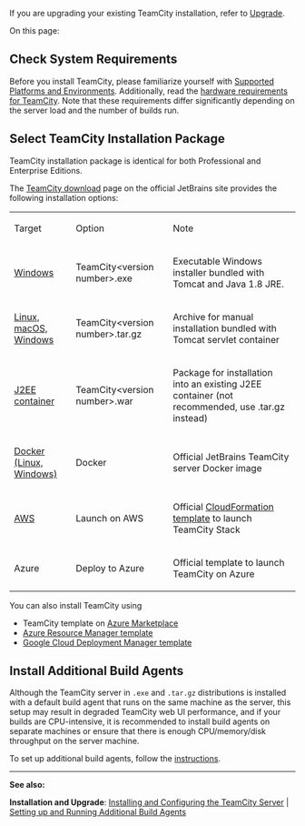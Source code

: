 [//]: # (title: Installation)
[//]: # (auxiliary-id: Installation)
If you are upgrading your existing TeamCity installation, refer to [Upgrade](upgrade.md).

On this page:

<tag-list of="chapter" mode="tree" depth="4"/>

## Check System Requirements

Before you install TeamCity, please familiarize yourself with [Supported Platforms and Environments](supported-platforms-and-environments.md).  Additionally, read the [hardware requirements for TeamCity](how-to.md#Estimate-Hardware-Requirements-for-TeamCity). Note that these requirements differ significantly depending on the server load and the number of builds run.

## Select TeamCity Installation Package

TeamCity installation package is identical for both Professional and Enterprise Editions.

The [TeamCity download](http://www.jetbrains.com/teamcity/download/) page on the official JetBrains site provides the following installation options:

<table><tr>

<td>

Target


</td>

<td>

Option


</td>

<td>

Note


</td></tr><tr>

<td>

[Windows](installing-and-configuring-the-teamcity-server.md#Installing+TeamCity+via+Windows+installation+package)


</td>

<td>

TeamCity&lt;version number&gt;.exe


</td>

<td>

Executable Windows installer bundled with Tomcat and Java 1.8 JRE.


</td></tr><tr>

<td>

[Linux, macOS, Windows](installing-and-configuring-the-teamcity-server.md#Installing+TeamCity+bundled+with+Tomcat+servlet+container+%28Linux%2C+macOS%2C+Windows%29)


</td>

<td>

TeamCity&lt;version number&gt;.tar.gz


</td>

<td>

Archive for manual installation bundled with Tomcat servlet container


</td></tr><tr>

<td>

[J2EE container](installing-and-configuring-the-teamcity-server.md#Installing+TeamCity+into+Existing+J2EE+Container)


</td>

<td>

TeamCity&lt;version number&gt;.war


</td>

<td>

Package for installation into an existing J2EE container (not recommended, use .tar.gz instead)


</td></tr><tr>

<td>

[Docker (Linux, Windows)](https://hub.docker.com/r/jetbrains/teamcity-server/)

</td>

<td>

Docker


</td>

<td>

Official JetBrains TeamCity server Docker image


</td></tr><tr>

<td>

[AWS](running-teamcity-stack-in-aws.md)

</td>

<td>
Launch on AWS

</td>

<td>

Official [CloudFormation template](https://github.com/JetBrains/teamcity-cloudformation-template) to launch TeamCity Stack  

</td></tr><tr>

<td>

Azure


</td>

<td>

Deploy to Azure

</td>

<td>

Official template to launch TeamCity on Azure

</td></tr></table>

You can also install TeamCity using

* TeamCity template on [Azure Marketplace](https://portal.azure.com/#create/jetbrains.teamcityteamcity)
* [Azure Resource Manager template](https://github.com/JetBrains/teamcity-azure-template)
* [Google Cloud Deployment Manager template](https://github.com/JetBrains/teamcity-google-template)

## Install Additional Build Agents

Although the TeamCity server in `.exe` and `.tar.gz` distributions is installed with a default build agent that runs on the same machine as the server, this setup may result in degraded TeamCity web UI performance, and if your builds are CPU\-intensive, it is recommended to install build agents on separate machines or ensure that there is enough CPU/memory/disk throughput on the server machine.

To set up additional build agents, follow the [instructions](setting-up-and-running-additional-build-agents.md).



__  __

__See also:__

__Installation and Upgrade__: [Installing and Configuring the TeamCity Server](installing-and-configuring-the-teamcity-server.md) | [Setting up and Running Additional Build Agents](setting-up-and-running-additional-build-agents.md) 